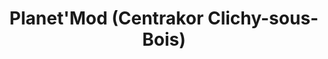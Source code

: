 ---
title: "Planet'Mod (Centrakor Clichy-sous-Bois)"
url: /clichy-sous-bois/planetmod-centrakor-clichy-sous-bois/
shop: décoration intérieure
---